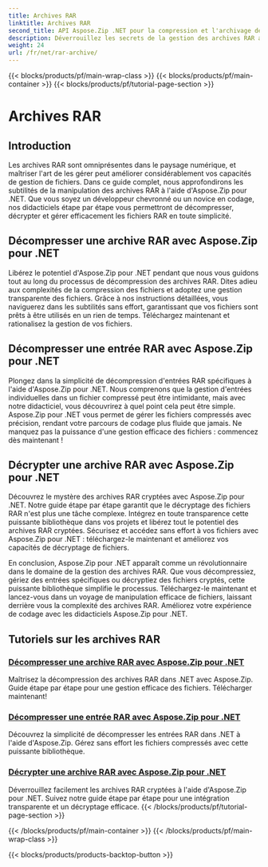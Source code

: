 ```yaml
---
title: Archives RAR
linktitle: Archives RAR
second_title: API Aspose.Zip .NET pour la compression et l'archivage de fichiers
description: Déverrouillez les secrets de la gestion des archives RAR avec Aspose.Zip pour .NET ! Décompressez, décryptez et gérez sans effort les fichiers compressés. Téléchargez maintenant pour une gestion efficace des fichiers.
weight: 24
url: /fr/net/rar-archive/
---
```


{{< blocks/products/pf/main-wrap-class >}}
{{< blocks/products/pf/main-container >}}
{{< blocks/products/pf/tutorial-page-section >}}

# Archives RAR


## Introduction

Les archives RAR sont omniprésentes dans le paysage numérique, et maîtriser l'art de les gérer peut améliorer considérablement vos capacités de gestion de fichiers. Dans ce guide complet, nous approfondirons les subtilités de la manipulation des archives RAR à l'aide d'Aspose.Zip pour .NET. Que vous soyez un développeur chevronné ou un novice en codage, nos didacticiels étape par étape vous permettront de décompresser, décrypter et gérer efficacement les fichiers RAR en toute simplicité.

## Décompresser une archive RAR avec Aspose.Zip pour .NET
Libérez le potentiel d'Aspose.Zip pour .NET pendant que nous vous guidons tout au long du processus de décompression des archives RAR. Dites adieu aux complexités de la compression des fichiers et adoptez une gestion transparente des fichiers. Grâce à nos instructions détaillées, vous naviguerez dans les subtilités sans effort, garantissant que vos fichiers sont prêts à être utilisés en un rien de temps. Téléchargez maintenant et rationalisez la gestion de vos fichiers.

## Décompresser une entrée RAR avec Aspose.Zip pour .NET
Plongez dans la simplicité de décompression d'entrées RAR spécifiques à l'aide d'Aspose.Zip pour .NET. Nous comprenons que la gestion d'entrées individuelles dans un fichier compressé peut être intimidante, mais avec notre didacticiel, vous découvrirez à quel point cela peut être simple. Aspose.Zip pour .NET vous permet de gérer les fichiers compressés avec précision, rendant votre parcours de codage plus fluide que jamais. Ne manquez pas la puissance d'une gestion efficace des fichiers : commencez dès maintenant !

## Décrypter une archive RAR avec Aspose.Zip pour .NET
Découvrez le mystère des archives RAR cryptées avec Aspose.Zip pour .NET. Notre guide étape par étape garantit que le décryptage des fichiers RAR n'est plus une tâche complexe. Intégrez en toute transparence cette puissante bibliothèque dans vos projets et libérez tout le potentiel des archives RAR cryptées. Sécurisez et accédez sans effort à vos fichiers avec Aspose.Zip pour .NET : téléchargez-le maintenant et améliorez vos capacités de décryptage de fichiers.

En conclusion, Aspose.Zip pour .NET apparaît comme un révolutionnaire dans le domaine de la gestion des archives RAR. Que vous décompressiez, gériez des entrées spécifiques ou décryptiez des fichiers cryptés, cette puissante bibliothèque simplifie le processus. Téléchargez-le maintenant et lancez-vous dans un voyage de manipulation efficace de fichiers, laissant derrière vous la complexité des archives RAR. Améliorez votre expérience de codage avec les didacticiels Aspose.Zip pour .NET.
## Tutoriels sur les archives RAR
### [Décompresser une archive RAR avec Aspose.Zip pour .NET](./decompress-rar-archive/)
Maîtrisez la décompression des archives RAR dans .NET avec Aspose.Zip. Guide étape par étape pour une gestion efficace des fichiers. Télécharger maintenant!
### [Décompresser une entrée RAR avec Aspose.Zip pour .NET](./decompress-rar-entry/)
Découvrez la simplicité de décompresser les entrées RAR dans .NET à l'aide d'Aspose.Zip. Gérez sans effort les fichiers compressés avec cette puissante bibliothèque.
### [Décrypter une archive RAR avec Aspose.Zip pour .NET](./decrypt-rar-archive/)
Déverrouillez facilement les archives RAR cryptées à l'aide d'Aspose.Zip pour .NET. Suivez notre guide étape par étape pour une intégration transparente et un décryptage efficace.
{{< /blocks/products/pf/tutorial-page-section >}}

{{< /blocks/products/pf/main-container >}}
{{< /blocks/products/pf/main-wrap-class >}}

{{< blocks/products/products-backtop-button >}}
